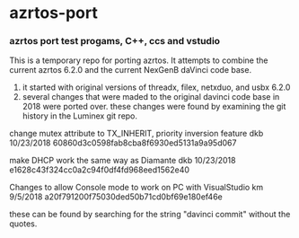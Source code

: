 # azrtos-port
### azrtos port test progams, C++, ccs and vstudio

This is a temporary repo for porting azrtos. It attempts to combine the current azrtos 6.2.0
and the current NexGenB daVinci code base.

1) it started with original versions of threadx, filex, netxduo, and usbx 6.2.0
2) several changes that were maded to the original davinci code base in 2018 were
   ported over. these changes were found by examining the git history in the
   Luminex git repo.

change mutex attribute to TX_INHERIT, priority inversion feature dkb 10/23/2018
60860d3c0598fab8cba8f6930ed5131a9a95d067

make DHCP work the same way as Diamante dkb 10/23/2018
e1628c43f324cc0a2c94f0df4fd968eed1562e40

Changes to allow Console mode to work on PC with VisualStudio km 9/5/2018
a20f791200f75030ded50b71cd0bf69e180ef46e

these can be found by searching for the string "davinci commit" without the quotes.

